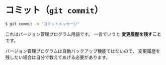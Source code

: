 # コミット（``git commit``）

```bash
$ git commit -m "コミットメッセージ"
```

これはバージョン管理プログラム用語です。
一言でいうと **変更履歴を残すこと** です。

バージョン管理プログラムは自動バックアップ機能ではないので、
変更履歴を残したい場合は自分で教えてあげる必要があります。
